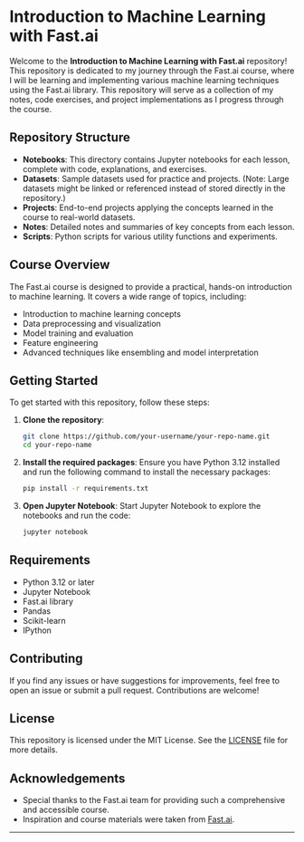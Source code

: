 # Introduction to Machine Learning with Fast.ai

Welcome to the **Introduction to Machine Learning with Fast.ai** repository! This repository is dedicated to my journey through the Fast.ai course, where I will be learning and implementing various machine learning techniques using the Fast.ai library. This repository will serve as a collection of my notes, code exercises, and project implementations as I progress through the course.

## Repository Structure

- **Notebooks**: This directory contains Jupyter notebooks for each lesson, complete with code, explanations, and exercises.
- **Datasets**: Sample datasets used for practice and projects. (Note: Large datasets might be linked or referenced instead of stored directly in the repository.)
- **Projects**: End-to-end projects applying the concepts learned in the course to real-world datasets.
- **Notes**: Detailed notes and summaries of key concepts from each lesson.
- **Scripts**: Python scripts for various utility functions and experiments.

## Course Overview

The Fast.ai course is designed to provide a practical, hands-on introduction to machine learning. It covers a wide range of topics, including:

- Introduction to machine learning concepts
- Data preprocessing and visualization
- Model training and evaluation
- Feature engineering
- Advanced techniques like ensembling and model interpretation

## Getting Started

To get started with this repository, follow these steps:

1. **Clone the repository**:
   ```sh
   git clone https://github.com/your-username/your-repo-name.git
   cd your-repo-name
   ```

2. **Install the required packages**:
   Ensure you have Python 3.12 installed and run the following command to install the necessary packages:
   ```sh
   pip install -r requirements.txt
   ```

3. **Open Jupyter Notebook**:
   Start Jupyter Notebook to explore the notebooks and run the code:
   ```sh
   jupyter notebook
   ```

## Requirements

- Python 3.12 or later
- Jupyter Notebook
- Fast.ai library
- Pandas
- Scikit-learn
- IPython

## Contributing

If you find any issues or have suggestions for improvements, feel free to open an issue or submit a pull request. Contributions are welcome!

## License

This repository is licensed under the MIT License. See the [LICENSE](LICENSE) file for more details.

## Acknowledgements

- Special thanks to the Fast.ai team for providing such a comprehensive and accessible course.
- Inspiration and course materials were taken from [Fast.ai](https://www.fast.ai/).

---
